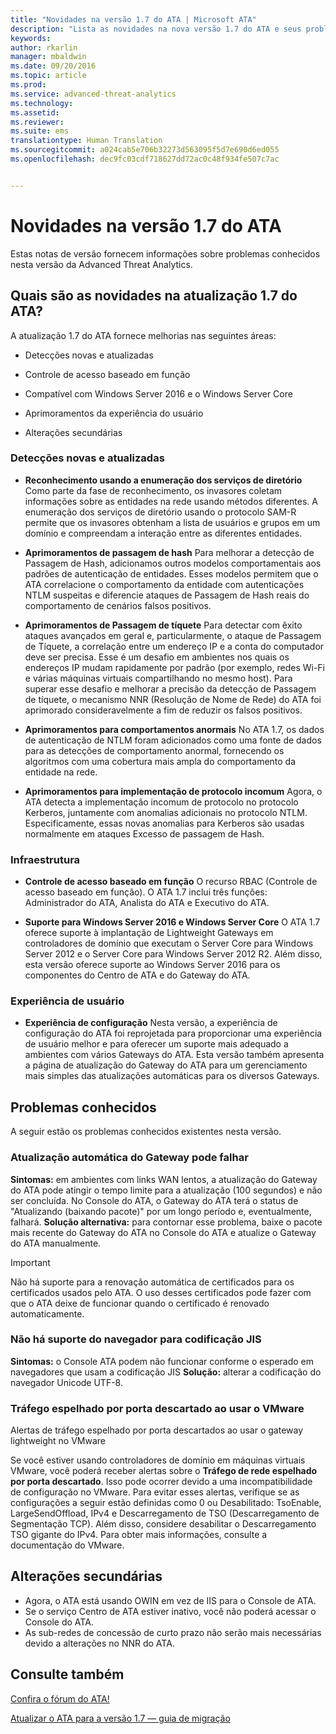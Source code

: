 ```yaml
---
title: "Novidades na versão 1.7 do ATA | Microsoft ATA"
description: "Lista as novidades na nova versão 1.7 do ATA e seus problemas conhecidos"
keywords: 
author: rkarlin
manager: mbaldwin
ms.date: 09/20/2016
ms.topic: article
ms.prod: 
ms.service: advanced-threat-analytics
ms.technology: 
ms.assetid: 
ms.reviewer: 
ms.suite: ems
translationtype: Human Translation
ms.sourcegitcommit: a024cab5e706b32273d563095f5d7e690d6ed055
ms.openlocfilehash: dec9fc03cdf718627dd72ac0c48f934fe507c7ac


---
```


# Novidades na versão 1.7 do ATA
Estas notas de versão fornecem informações sobre problemas conhecidos nesta versão da Advanced Threat Analytics.

## Quais são as novidades na atualização 1.7 do ATA?
A atualização 1.7 do ATA fornece melhorias nas seguintes áreas:

-   Detecções novas e atualizadas

-   Controle de acesso baseado em função

-   Compatível com Windows Server 2016 e o Windows Server Core

-   Aprimoramentos da experiência do usuário

-   Alterações secundárias


### Detecções novas e atualizadas


- **Reconhecimento usando a enumeração dos serviços de diretório** Como parte da fase de reconhecimento, os invasores coletam informações sobre as entidades na rede usando métodos diferentes. A enumeração dos serviços de diretório usando o protocolo SAM-R permite que os invasores obtenham a lista de usuários e grupos em um domínio e compreendam a interação entre as diferentes entidades. 

- **Aprimoramentos de passagem de hash** Para melhorar a detecção de Passagem de Hash, adicionamos outros modelos comportamentais aos padrões de autenticação de entidades. Esses modelos permitem que o ATA correlacione o comportamento da entidade com autenticações NTLM suspeitas e diferencie ataques de Passagem de Hash reais do comportamento de cenários falsos positivos.

- **Aprimoramentos de Passagem de tíquete** Para detectar com êxito ataques avançados em geral e, particularmente, o ataque de Passagem de Tíquete, a correlação entre um endereço IP e a conta do computador deve ser precisa. Esse é um desafio em ambientes nos quais os endereços IP mudam rapidamente por padrão (por exemplo, redes Wi-Fi e várias máquinas virtuais compartilhando no mesmo host). Para superar esse desafio e melhorar a precisão da detecção de Passagem de tíquete, o mecanismo NNR (Resolução de Nome de Rede) do ATA foi aprimorado consideravelmente a fim de reduzir os falsos positivos.

- **Aprimoramentos para comportamentos anormais** No ATA 1.7, os dados de autenticação de NTLM foram adicionados como uma fonte de dados para as detecções de comportamento anormal, fornecendo os algoritmos com uma cobertura mais ampla do comportamento da entidade na rede. 

- **Aprimoramentos para implementação de protocolo incomum** Agora, o ATA detecta a implementação incomum de protocolo no protocolo Kerberos, juntamente com anomalias adicionais no protocolo NTLM. Especificamente, essas novas anomalias para Kerberos são usadas normalmente em ataques Excesso de passagem de Hash.


### Infraestrutura

- **Controle de acesso baseado em função** O recurso RBAC (Controle de acesso baseado em função). O ATA 1.7 inclui três funções: Administrador do ATA, Analista do ATA e Executivo do ATA.

- **Suporte para Windows Server 2016 e Windows Server Core** O ATA 1.7 oferece suporte à implantação de Lightweight Gateways em controladores de domínio que executam o Server Core para Windows Server 2012 e o Server Core para Windows Server 2012 R2. Além disso, esta versão oferece suporte ao Windows Server 2016 para os componentes do Centro de ATA e do Gateway do ATA.

### Experiência de usuário
- **Experiência de configuração** Nesta versão, a experiência de configuração do ATA foi reprojetada para proporcionar uma experiência de usuário melhor e para oferecer um suporte mais adequado a ambientes com vários Gateways do ATA. Esta versão também apresenta a página de atualização do Gateway do ATA para um gerenciamento mais simples das atualizações automáticas para os diversos Gateways.

## Problemas conhecidos
A seguir estão os problemas conhecidos existentes nesta versão.

### Atualização automática do Gateway pode falhar
**Sintomas:** em ambientes com links WAN lentos, a atualização do Gateway do ATA pode atingir o tempo limite para a atualização (100 segundos) e não ser concluída.
No Console do ATA, o Gateway do ATA terá o status de "Atualizando (baixando pacote)" por um longo período e, eventualmente, falhará.
**Solução alternativa:** para contornar esse problema, baixe o pacote mais recente do Gateway do ATA no Console do ATA e atualize o Gateway do ATA manualmente.

 > [!IMPORTANT]
 Não há suporte para a renovação automática de certificados para os certificados usados pelo ATA. O uso desses certificados pode fazer com que o ATA deixe de funcionar quando o certificado é renovado automaticamente. 

### Não há suporte do navegador para codificação JIS
**Sintomas:** o Console ATA podem não funcionar conforme o esperado em navegadores que usam a codificação JIS **Solução:** alterar a codificação do navegador Unicode UTF-8.
 
### Tráfego espelhado por porta descartado ao usar o VMware

Alertas de tráfego espelhado por porta descartados ao usar o gateway lightweight no VMware

Se você estiver usando controladores de domínio em máquinas virtuais VMware, você poderá receber alertas sobre o **Tráfego de rede espelhado por porta descartado**. Isso pode ocorrer devido a uma incompatibilidade de configuração no VMware. Para evitar esses alertas, verifique se as configurações a seguir estão definidas como 0 ou Desabilitado: TsoEnable, LargeSendOffload, IPv4 e Descarregamento de TSO (Descarregamento de Segmentação TCP). Além disso, considere desabilitar o Descarregamento TSO gigante do IPv4. Para obter mais informações, consulte a documentação do VMware.

## Alterações secundárias

- Agora, o ATA está usando OWIN em vez de IIS para o Console de ATA.
- Se o serviço Centro de ATA estiver inativo, você não poderá acessar o Console do ATA.
- As sub-redes de concessão de curto prazo não serão mais necessárias devido a alterações no NNR do ATA.

## Consulte também
[Confira o fórum do ATA!](https://social.technet.microsoft.com/Forums/security/home?forum=mata)

[Atualizar o ATA para a versão 1.7 — guia de migração](ata-update-1.7-migration-guide.md)




<!--HONumber=Oct16_HO2-->


